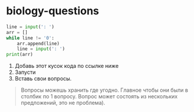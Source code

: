 # biology-questions

```python
line = input(': ')
arr = []
while line != '0':
    arr.append(line)
    line = input(': ')
print(arr)
```

1. Добавь этот кусок кода по ссылке ниже
2. Запусти
3. Вставь свои вопросы.

> Вопросы можешь хранить где угодно. 
> Главное чтобы они были в столбик по 1 вопросу.
> Вопрос может состоять из нескольких предложений, это не проблема).

